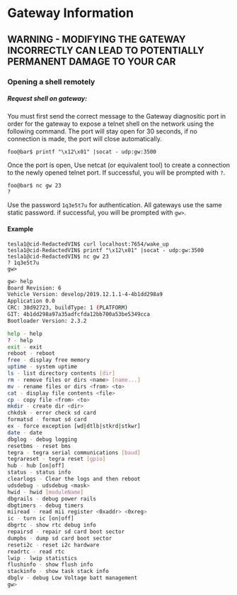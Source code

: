 # Gateway Information

## WARNING - MODIFYING THE GATEWAY INCORRECTLY CAN LEAD TO POTENTIALLY PERMANENT DAMAGE TO YOUR CAR  


### Opening a shell remotely


##### Request shell on gateway: 

You must first send the correct message to the Gateway diagnositic port in order for the gateway to expose a telnet shell on the network using the following command. The port will stay open for 30 seconds, if no connection is made, the port will close automatically.

```console
foo@bar$ printf "\x12\x01" |socat - udp:gw:3500
```

Once the port is open, Use netcat (or equivalent tool) to create a connection to the newly opened telnet port. If successful, you will be prompted with `?`.
```console
foo@bar$ nc gw 23
?
```

Use the password `1q3e5t7u` for authentication. All gateways use the same static password. if successful, you will be prompted with `gw>`.

#### Example

```console
tesla1@cid-RedactedVIN$ curl localhost:7654/wake_up
tesla1@cid-RedactedVIN$ printf "\x12\x01" |socat - udp:gw:3500
tesla1@cid-RedactedVIN$ nc gw 23
? 1q3e5t7u
gw> 
```

```bash
gw> help
Board Revision: 6
Vehicle Version: develop/2019.12.1.1-4-4b1dd298a9
Application 0.0
CRC: 38d92723, buildType: 1 (PLATFORM)
GIT: 4b1dd298a97a35adfcfda12bb700a53be5349cca
Bootloader Version: 2.3.2

help - help
? - help
exit - exit
reboot - reboot
free - display free memory
uptime - system uptime
ls - list directory contents [dir]
rm - remove files or dirs <name> [name...]
mv - rename files or dirs <from> <to>
cat - display file contents <file>
cp - copy file <from> <to>
mkdir - create dir <dir>
chkdsk - error check sd card
formatsd - format sd card
ex - force exception [wd|dtlb|stkrd|stkwr]
date - date
dbglog - debug logging
resetbms - reset bms
tegra - tegra serial communications [baud]
tegrareset - tegra reset [gpio]
hub - hub [on|off]
status - status info
clearlogs - Clear the logs and then reboot
udsdebug - udsdebug <mask>
hwid - hwid [moduleName]
dbgrails - debug power rails
dbgtimers - debug timers
miiread - read mii register <0xaddr> <0xreg>
ic - turn ic [on|off]
dbgrtc - show rtc debug info
repairsd - repair sd card boot sector
dumpbs - dump sd card boot sector
reseti2c - reset i2c hardware
readrtc - read rtc
lwip - lwip statistics
flushinfo - show flush info
stackinfo - show task stack info
dbglv - debug Low Voltage batt management
gw>
```

